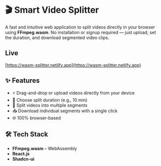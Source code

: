 # 🎬 Smart Video Splitter

A fast and intuitive web application to split videos directly in your browser using **FFmpeg.wasm**. No installation or signup required — just upload, set the duration, and download segmented video clips.

## Live 

[https://wasm-splitter.netlify.app](https://wasm-splitter.netlify.app)

## ✨ Features

- ⚡ Drag-and-drop or upload videos directly from your device
- 🎯 Choose split duration (e.g., 10 min)
- 🔄 Split videos into multiple segments
- 📥 Download individual segments with a single click
- 🌐 100% browser-based 

## 🛠️ Tech Stack

- **FFmpeg.wasm** – WebAssembly
- **React.js**
- **Shadcn-ui** 
